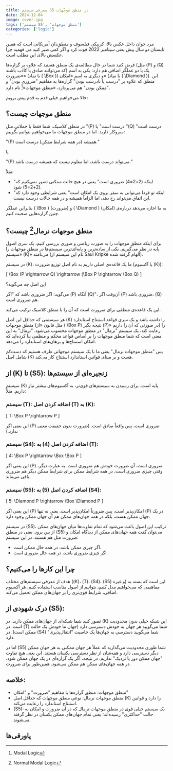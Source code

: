 ```yaml
---
title: معرفی سیستم S5 در منطق موجّهات
date: 2024-12-04
image: cover.jpg
tags: ['سیستم S5', 'منطق موجهات']
categories: ['logic']
---
```


مرد جوان داخل عکس بالا، کریپکی فیلسوف و منطق‌دانِ آمریکایی است که همین تابستان دو سال پیش یعنی سپتامبر 2022 فوت کرد و اگر کمی صبر کنید می فهمید چرا عکسش بالای این مطلب است.

فرض کنید شما در حال مطالعه‌ی یک منطق هستید که علاوه بر گزاره‌ها (مثل \(P\) و \(Q\) که می‌توانند صادق یا کاذب باشند) یک یا دو عملگر اضافی هم دارد: یکی به اسم «ضرورت» (با نماد \( \Box \)) و دیگری به اسم «امکان» (با نماد \( \Diamond \)). این منطق که علاوه بر "درست یا نادرست بودن" گزاره‌ها به مفاهیم "ضروری بودن" و "ممکن بودن" هم می‌پردازد، «منطق موجهات»[^1] نام دارد.

حالا می‌خواهیم خیلی قدم به قدم پیش برویم:

## منطق موجهات چیست؟

در منطق کلاسیک، شما فقط با جملاتی مثل "\(P\) درست است" یا "\(Q\) درست است" سروکار دارید. اما در منطق موجهات ما می‌خواهیم بتوانیم بگوییم:

"\(P\) همیشه (در همه شرایط ممکن) درست است."

یا

"\(P\) می‌تواند درست باشد، اما معلوم نیست که همیشه درست باشد."

مثلاً:

- "اینکه \(2+2=4\) ضروری است" یعنی در هیچ حالت ممکنی تصور نمی‌کنیم که \(2+2=5\) شود.
- "اینکه تو فردا می‌توانی به سفر بروی یک امکان است" یعنی شرایطی وجود دارد که این اتفاق می‌تواند رخ دهد، اما الزاماً همیشه و در همه حالات درست نیست.

بنابراین عملگر \( \Box \) (ضرورت) و \( \Diamond \) (امکان) به ما اجازه می‌دهد درباره‌ی چنین گزاره‌هایی صحبت کنیم.

## منطق موجهات نرمال[^2] چیست؟

برای اینکه منطق موجهات را به صورت ریاضی و صوری بررسی کنیم، یک سری اصول پایه در نظر می‌گیریم. یکی از ساده‌ترین و پایه‌ای‌ترین سیستم‌ها در منطق موجهات را «سیستم \(K\)» می‌نامند (نام این سیستم از Saul Kripke الهام گرفته شده).

در سیستم \(K\)، ما یک قاعده‌ی اصلی داریم به نام اصل توزیع ضرورت (یا آکسیوم \(K\)):

\[
\Box (P \rightarrow Q) \rightarrow (\Box P \rightarrow \Box Q)
\]

این اصل چه می‌گوید؟

می‌گوید: اگر ضروری باشد که "اگر \(P\) آنگاه \(Q\)"، آن‌وقت اگر \(P\) ضروری باشد، \(Q\) هم ضروری است.

این یک قاعده‌ی منطقی برای ضرورت است که آن را با منطق کلاسیک ترکیب می‌کند.

هر سیستمی که حداقل این اصل \(K\) را داشته باشد و یک سری قواعد استنتاج استاندارد منطق موجهات (مثل قانون «از \( \Box P\) نتیجه بگیر \(P\)» در صورتی که آن را داریم) را رعایت کند، یک سیستم "نرمال" در منطق موجهات محسوب می‌شود. "نرمال" به این معنی است که شما منطق موجهات را بر اساس قواعد محکم و منظمی بنا کرده‌اید که امکان استنتاج‌ها و برهان‌های استاندارد را می‌دهد.

پس "منطق موجهات نرمال" یعنی ما با یک سیستم موجهاتی طرف هستیم که دست‌کم شامل اصل \(K\) هست و بر مبنای قوانین استاندارد استنتاج کار می‌کند.

## از \(K\) تا \(S5\): زنجیره‌ای از سیستم‌ها

سیستم \(K\) پایه است. برای رسیدن به سیستم‌های قوی‌تر، به آکسیوم‌های بیشتر نیاز داریم. مثلاً:

### سیستم \(T\): اضافه کردن اصل \(T\) به \(K\):

\[
T: \Box P \rightarrow P
\]

این یعنی اگر \(P\) ضروری است، پس واقعاً صادق است. (ضرورت بدون حقیقت معنی ندارد.)

### سیستم \(S4\): اضافه کردن اصل \(4\) به \(T\):

\[
4: \Box P \rightarrow \Box \Box P
\]

این یعنی اگر \(P\) ضروری است، آن ضرورت خودش هم ضروری است. به عبارت دیگر، وقتی چیزی ضروری است، در همه شرایط ممکن برای شرایط ممکن دیگر هم ضروری باقی می‌ماند.

### سیستم \(S5\): اضافه کردن اصل \(5\) به \(S4\):

\[
5: \Diamond P \rightarrow \Box \Diamond P
\]

این یعنی اگر \(P\) امکان‌پذیر است، پس ضرورتاً امکان‌پذیر است. یعنی نه تنها \(P\) در یک جهان ممکن هست، بلکه در همه جهان‌های ممکن هم آن جهان ممکن وجود دارد.

در سیستم \(S5\)، ترکیب این اصول باعث می‌شود که تمام تفاوت‌ها میان جهان‌های ممکن از بین برود. یعنی در منطق \(S5\) می‌توان گفت همه جهان‌های ممکن از دیدگاه امکان و ضرورت مثل هم هستند. در این سیستم:

- اگر چیزی ممکن باشد، در همه حال ممکن است.
- اگر چیزی ضروری باشد، در همه حال ضروری است.

## چرا این کارها را می‌کنیم؟

هدف از معرفی سیستم‌های مختلف (\(K\)، \(T\)، \(S4\)، \(S5\) و غیره) این است که بسته به مفاهیمی که می‌خواهیم مدل کنیم، بتوانیم از اصول مناسب استفاده کنیم. هر آکسیوم اضافی، شرایط قوی‌تری را بر جهان‌های ممکن تحمیل می‌کند.

## درک شهودی از \(S5\):

تصور کنید شما شبکه‌ای از جهان‌های ممکن دارید. در \(K\) این شبکه خیلی بدون محدودیت است. در \(T\) شما می‌گویید هر جهان به خودش دسترسی دارد (جهان ما خودش یک حالت ممکن است). در \(S4\) شما می‌گویید دسترسی به جهان‌ها یک خاصیت "انتقال‌پذیری" دارد.

اما در \(S5\) شما طوری محدودیت می‌گذارید که عملاً هر جهان ممکنی به هر جهان ممکن دیگر دسترسی دارد و همه‌شان از نظر دسترسی یکسان هستند. این یعنی هیچ تفاوت "جهان ممکن دور یا نزدیک" نداریم. در نتیجه، اگر یک گزاره‌ای در یک جهان ممکن شود، در همه جهان‌های ممکن هم ممکن می‌شود. همین‌طور برای ضرورت.

## خلاصه:

- منطق موجهات: منطق گزاره‌ها با مفاهیم "ضرورت" و "امکان"
- منطق موجهات نرمال: نوعی منطق موجهات که حداقل اصل \(K\) را دارد و قوانین استنتاج استاندارد را رعایت می‌کند.
- \(S5\): یک سیستم خیلی قوی در منطق موجهات نرمال که در آن ضرورت و امکان به حالت "حداکثری" رسیده‌اند؛ یعنی تمام جهان‌های ممکن یکسان در نظر گرفته می‌شوند.

## پاورقی‌ها

<style>
  .footnotes {
    direction: ltr;
  }
</style>

[^1]: Modal Logic
[^2]: Normal Modal Logic
